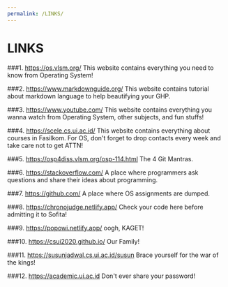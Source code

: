 ```yaml
---
permalink: /LINKS/
---
```

# LINKS
###1. https://os.vlsm.org/
This website contains everything you need to know from Operating System!

###2. https://www.markdownguide.org/
This website contains tutorial about markdown language to help beautifying your GHP.

###3. https://www.youtube.com/
This website contains everything you wanna watch from Operating System, other subjects, and fun stuffs!

###4. https://scele.cs.ui.ac.id/
This website contains everything about courses in Fasilkom. For OS, don't forget to drop contacts every week and take care not to get ATTN!

###5. https://osp4diss.vlsm.org/osp-114.html
The 4 Git Mantras.

###6. https://stackoverflow.com/
A place where programmers ask questions and share their ideas about programming.

###7. https://github.com/
A place where OS assignments are dumped.

###8. https://chronojudge.netlify.app/
Check your code here before admitting it to Sofita!

###9. https://popowi.netlify.app/
oogh, KAGET!

###10. https://csui2020.github.io/
Our Family!

###11. https://susunjadwal.cs.ui.ac.id/susun
Brace yourself for the war of the kings!

###12. https://academic.ui.ac.id
Don't ever share your password!
